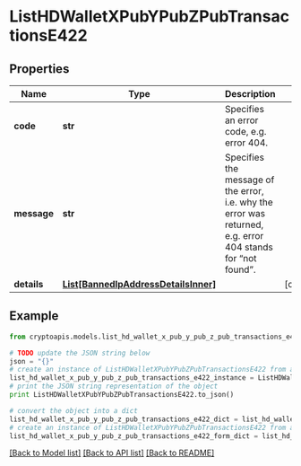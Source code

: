 # ListHDWalletXPubYPubZPubTransactionsE422


## Properties
Name | Type | Description | Notes
------------ | ------------- | ------------- | -------------
**code** | **str** | Specifies an error code, e.g. error 404. | 
**message** | **str** | Specifies the message of the error, i.e. why the error was returned, e.g. error 404 stands for “not found”. | 
**details** | [**List[BannedIpAddressDetailsInner]**](BannedIpAddressDetailsInner.md) |  | [optional] 

## Example

```python
from cryptoapis.models.list_hd_wallet_x_pub_y_pub_z_pub_transactions_e422 import ListHDWalletXPubYPubZPubTransactionsE422

# TODO update the JSON string below
json = "{}"
# create an instance of ListHDWalletXPubYPubZPubTransactionsE422 from a JSON string
list_hd_wallet_x_pub_y_pub_z_pub_transactions_e422_instance = ListHDWalletXPubYPubZPubTransactionsE422.from_json(json)
# print the JSON string representation of the object
print ListHDWalletXPubYPubZPubTransactionsE422.to_json()

# convert the object into a dict
list_hd_wallet_x_pub_y_pub_z_pub_transactions_e422_dict = list_hd_wallet_x_pub_y_pub_z_pub_transactions_e422_instance.to_dict()
# create an instance of ListHDWalletXPubYPubZPubTransactionsE422 from a dict
list_hd_wallet_x_pub_y_pub_z_pub_transactions_e422_form_dict = list_hd_wallet_x_pub_y_pub_z_pub_transactions_e422.from_dict(list_hd_wallet_x_pub_y_pub_z_pub_transactions_e422_dict)
```
[[Back to Model list]](../README.md#documentation-for-models) [[Back to API list]](../README.md#documentation-for-api-endpoints) [[Back to README]](../README.md)


